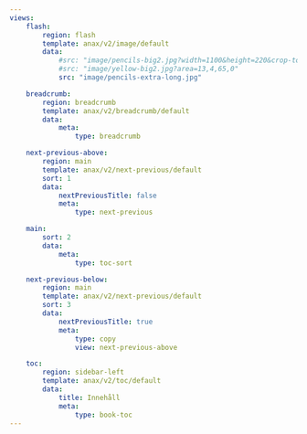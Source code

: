 ```yaml
---
views:
    flash:
        region: flash
        template: anax/v2/image/default
        data:
            #src: "image/pencils-big2.jpg?width=1100&height=220&crop-to-fit&area=28,0,33,0"
            #src: "image/yellow-big2.jpg?area=13,4,65,0"
            src: "image/pencils-extra-long.jpg"

    breadcrumb:
        region: breadcrumb
        template: anax/v2/breadcrumb/default
        data:
            meta:
                type: breadcrumb

    next-previous-above:
        region: main
        template: anax/v2/next-previous/default
        sort: 1
        data:
            nextPreviousTitle: false
            meta:
                type: next-previous

    main:
        sort: 2
        data:
            meta:
                type: toc-sort

    next-previous-below:
        region: main
        template: anax/v2/next-previous/default
        sort: 3
        data:
            nextPreviousTitle: true
            meta:
                type: copy
                view: next-previous-above

    toc:
        region: sidebar-left
        template: anax/v2/toc/default
        data:
            title: Innehåll
            meta:
                type: book-toc
---
```

